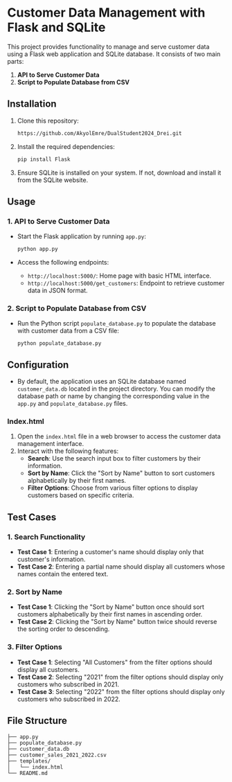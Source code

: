 # Customer Data Management with Flask and SQLite

This project provides functionality to manage and serve customer data using a Flask web application and SQLite database. It consists of two main parts:

1. **API to Serve Customer Data**
2. **Script to Populate Database from CSV**



## Installation

1. Clone this repository:

   ```bash
   https://github.com/AkyolEmre/DualStudent2024_Drei.git
   ```

2. Install the required dependencies:

   ```bash
   pip install Flask
   ```

3. Ensure SQLite is installed on your system. If not, download and install it from the SQLite website.



## Usage

### 1. API to Serve Customer Data

- Start the Flask application by running `app.py`:

  ```bash
  python app.py
  ```

- Access the following endpoints:
  - `http://localhost:5000/`: Home page with basic HTML interface.
  - `http://localhost:5000/get_customers`: Endpoint to retrieve customer data in JSON format.

### 2. Script to Populate Database from CSV

- Run the Python script `populate_database.py` to populate the database with customer data from a CSV file:

  ```
  python populate_database.py
  ```



## Configuration

- By default, the application uses an SQLite database named `customer_data.db` located in the project directory. You can modify the database path or name by changing the corresponding value in the `app.py` and `populate_database.py` files.



### Index.html

1. Open the `index.html` file in a web browser to access the customer data management interface.
2. Interact with the following features:
   - **Search**: Use the search input box to filter customers by their information.
   - **Sort by Name**: Click the "Sort by Name" button to sort customers alphabetically by their first names.
   - **Filter Options**: Choose from various filter options to display customers based on specific criteria.



## Test Cases

### 1. Search Functionality

- **Test Case 1**: Entering a customer's name should display only that customer's information.
- **Test Case 2**: Entering a partial name should display all customers whose names contain the entered text.

### 2. Sort by Name

- **Test Case 1**: Clicking the "Sort by Name" button once should sort customers alphabetically by their first names in ascending order.
- **Test Case 2**: Clicking the "Sort by Name" button twice should reverse the sorting order to descending.

### 3. Filter Options

- **Test Case 1**: Selecting "All Customers" from the filter options should display all customers.
- **Test Case 2**: Selecting "2021" from the filter options should display only customers who subscribed in 2021.
- **Test Case 3**: Selecting "2022" from the filter options should display only customers who subscribed in 2022.



## File Structure

```
├── app.py
├── populate_database.py
├── customer_data.db
├── customer_sales_2021_2022.csv
├── templates/
│   └── index.html
└── README.md
```